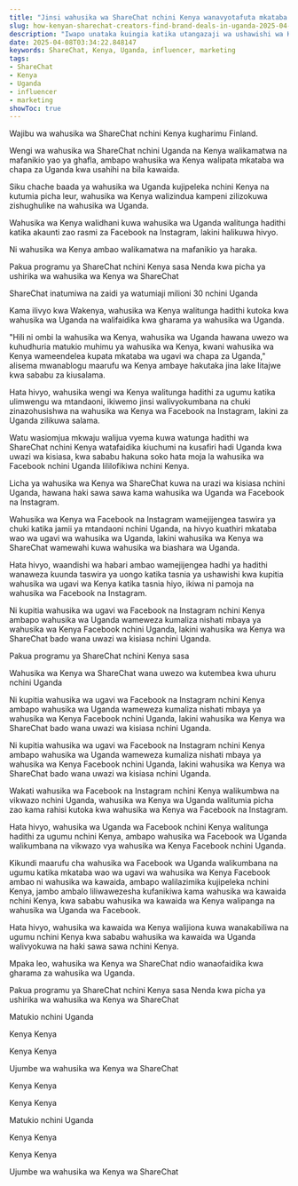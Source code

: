 ```yaml
---
title: "Jinsi wahusika wa ShareChat nchini Kenya wanavyotafuta mkataba wa chapa nchini Uganda"
slug: how-kenyan-sharechat-creators-find-brand-deals-in-uganda-2025-04-08
description: "Iwapo unataka kuingia katika utangazaji wa ushawishi wa Kenia, epuka kutafuta wahusika wa Kenya katika jamii maarufu kama vile Instagram, Tiktok na Facebook."
date: 2025-04-08T03:34:22.848147
keywords: ShareChat, Kenya, Uganda, influencer, marketing
tags:
- ShareChat
- Kenya
- Uganda
- influencer
- marketing
showToc: true
---
```


Wajibu wa wahusika wa ShareChat nchini Kenya kugharimu Finland.

Wengi wa wahusika wa ShareChat nchini Uganda na Kenya walikamatwa na mafanikio yao ya ghafla, ambapo wahusika wa Kenya walipata mkataba wa chapa za Uganda kwa usahihi na bila kawaida.

Siku chache baada ya wahusika wa Uganda kujipeleka nchini Kenya na kutumia picha leur, wahusika wa Kenya walizindua kampeni zilizokuwa zishughulike na wahusika wa Uganda.

Wahusika wa Kenya walidhani kuwa wahusika wa Uganda walitunga hadithi katika akaunti zao rasmi za Facebook na Instagram, lakini halikuwa hivyo.

Ni wahusika wa Kenya ambao walikamatwa na mafanikio ya haraka.

Pakua programu ya ShareChat nchini Kenya sasa Nenda kwa picha ya ushirika wa wahusika wa Kenya wa ShareChat

ShareChat inatumiwa na zaidi ya watumiaji milioni 30 nchini Uganda

Kama ilivyo kwa Wakenya, wahusika wa Kenya walitunga hadithi kutoka kwa wahusika wa Uganda na walifaidika kwa gharama ya wahusika wa Uganda.

"Hili ni ombi la wahusika wa Kenya, wahusika wa Uganda hawana uwezo wa kuhudhuria matukio muhimu ya wahusika wa Kenya, kwani wahusika wa Kenya wameendelea kupata mkataba wa ugavi wa chapa za Uganda," alisema mwanablogu maarufu wa Kenya ambaye hakutaka jina lake litajwe kwa sababu za kiusalama.

Hata hivyo, wahusika wengi wa Kenya walitunga hadithi za ugumu katika ulimwengu wa mtandaoni, ikiwemo jinsi walivyokumbana na chuki zinazohusishwa na wahusika wa Kenya wa Facebook na Instagram, lakini za Uganda zilikuwa salama.

Watu wasiomjua mkwaju walijua vyema kuwa watunga hadithi wa ShareChat nchini Kenya watafaidika kiuchumi na kusafiri hadi Uganda kwa uwazi wa kisiasa, kwa sababu hakuna soko hata moja la wahusika wa Facebook nchini Uganda lililofikiwa nchini Kenya.

Licha ya wahusika wa Kenya wa ShareChat kuwa na urazi wa kisiasa nchini Uganda, hawana haki sawa sawa kama wahusika wa Uganda wa Facebook na Instagram.

Wahusika wa Kenya wa Facebook na Instagram wamejijengea taswira ya chuki katika jamii ya mtandaoni nchini Uganda, na hivyo kuathiri mkataba wao wa ugavi wa wahusika wa Uganda, lakini wahusika wa Kenya wa ShareChat wamewahi kuwa wahusika wa biashara wa Uganda.

Hata hivyo, waandishi wa habari ambao wamejijengea hadhi ya hadithi wanaweza kuunda taswira ya uongo katika tasnia ya ushawishi kwa kupitia wahusika wa ugavi wa Kenya katika tasnia hiyo, ikiwa ni pamoja na wahusika wa Facebook na Instagram.

Ni kupitia wahusika wa ugavi wa Facebook na Instagram nchini Kenya ambapo wahusika wa Uganda wameweza kumaliza nishati mbaya ya wahusika wa Kenya Facebook nchini Uganda, lakini wahusika wa Kenya wa ShareChat bado wana uwazi wa kisiasa nchini Uganda.

Pakua programu ya ShareChat nchini Kenya sasa

Wahusika wa Kenya wa ShareChat wana uwezo wa kutembea kwa uhuru nchini Uganda

Ni kupitia wahusika wa ugavi wa Facebook na Instagram nchini Kenya ambapo wahusika wa Uganda wameweza kumaliza nishati mbaya ya wahusika wa Kenya Facebook nchini Uganda, lakini wahusika wa Kenya wa ShareChat bado wana uwazi wa kisiasa nchini Uganda.

Ni kupitia wahusika wa ugavi wa Facebook na Instagram nchini Kenya ambapo wahusika wa Uganda wameweza kumaliza nishati mbaya ya wahusika wa Kenya Facebook nchini Uganda, lakini wahusika wa Kenya wa ShareChat bado wana uwazi wa kisiasa nchini Uganda.

Wakati wahusika wa Facebook na Instagram nchini Kenya walikumbwa na vikwazo nchini Uganda, wahusika wa Kenya wa Uganda walitumia picha zao kama rahisi kutoka kwa wahusika wa Kenya wa Facebook na Instagram.

Hata hivyo, wahusika wa Uganda wa Facebook nchini Kenya walitunga hadithi za ugumu nchini Kenya, ambapo wahusika wa Facebook wa Uganda walikumbana na vikwazo vya wahusika wa Kenya Facebook nchini Uganda.

Kikundi maarufu cha wahusika wa Facebook wa Uganda walikumbana na ugumu katika mkataba wao wa ugavi wa wahusika wa Kenya Facebook ambao ni wahusika wa kawaida, ambapo walilazimika kujipeleka nchini Kenya, jambo ambalo liliwawezesha kufanikiwa kama wahusika wa kawaida nchini Kenya, kwa sababu wahusika wa kawaida wa Kenya walipanga na wahusika wa Uganda wa Facebook.

Hata hivyo, wahusika wa kawaida wa Kenya walijiona kuwa wanakabiliwa na ugumu nchini Kenya kwa sababu wahusika wa kawaida wa Uganda walivyokuwa na haki sawa sawa nchini Kenya.

Mpaka leo, wahusika wa Kenya wa ShareChat ndio wanaofaidika kwa gharama za wahusika wa Uganda.

Pakua programu ya ShareChat nchini Kenya sasa Nenda kwa picha ya ushirika wa wahusika wa Kenya wa ShareChat

Matukio nchini Uganda

Kenya Kenya

Kenya Kenya

Ujumbe wa wahusika wa Kenya wa ShareChat

Kenya Kenya

Kenya Kenya

Matukio nchini Uganda

Kenya Kenya

Kenya Kenya

Ujumbe wa wahusika wa Kenya wa ShareChat